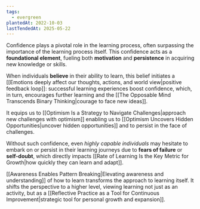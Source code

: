 ```yaml
---
tags:
  - evergreen
plantedAt: 2022-10-03
lastTendedAt: 2025-05-22
---
```

Confidence plays a pivotal role in the learning process, often surpassing the importance of the learning process itself. This confidence acts as a **foundational element**, fueling both **motivation** and **persistence** in acquiring new knowledge or skills.

When individuals **believe** in their ability to learn, this belief initiates a [[Emotions deeply affect our thoughts, actions, and world view|positive feedback loop]]: successful learning experiences boost confidence, which, in turn, encourages further learning and the [[The Opposable Mind Transcends Binary Thinking|courage to face new ideas]].

It equips us to [[Optimism Is a Strategy to Navigate Challenges|approach new challenges with optimism]] enabling us to [[Optimism Uncovers Hidden Opportunities|uncover hidden opportunities]] and to persist in the face of challenges.

Without such confidence, even *highly capable individuals* may hesitate to embark on or persist in their learning journeys due to **fears of failure** or **self-doubt**, which directly impacts [[Rate of Learning Is the Key Metric for Growth|how quickly they can learn and adapt]].

[[Awareness Enables Pattern Breaking|Elevating awareness and understanding]] of how to learn transforms the approach to learning itself. It shifts the perspective to a higher level, viewing learning not just as an activity, but as a [[Reflective Practice as a Tool for Continuous Improvement|strategic tool for personal growth and expansion]].
